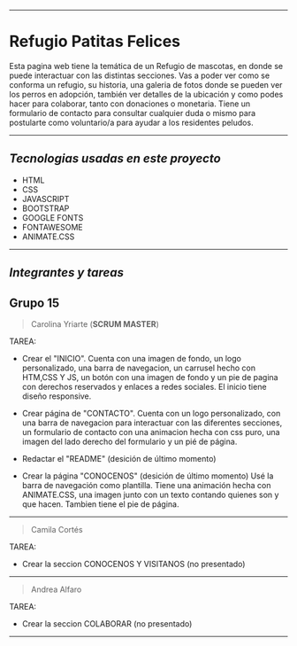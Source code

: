 ***
# **Refugio Patitas Felices** 


Esta pagina web tiene la temática de un Refugio de mascotas, en donde se puede interactuar con las
distintas secciones. Vas a poder ver como se conforma un refugio, su historia, una galeria de fotos donde se pueden ver los perros en adopción, también ver detalles de la ubicación y como podes hacer para colaborar, tanto con donaciones o monetaria. Tiene un formulario de contacto para consultar
cualquier duda o mismo para postularte como voluntario/a para ayudar a los residentes peludos.


***
## _Tecnologias usadas en este proyecto_


* HTML
* CSS
* JAVASCRIPT
* BOOTSTRAP
* GOOGLE FONTS
* FONTAWESOME
* ANIMATE.CSS


***
## _Integrantes y tareas_

## Grupo 15

> Carolina Yriarte (**SCRUM MASTER**)

TAREA: 
    
* Crear el "INICIO". Cuenta con una imagen de fondo, un logo personalizado, una barra de navegacion, un carrusel hecho con HTM,CSS Y JS, un botón con una imagen de fondo y un pie de pagina con derechos reservados y enlaces a redes sociales. El inicio tiene diseño responsive.

* Crear página de "CONTACTO". Cuenta con un logo personalizado, con una barra de navegacion para interactuar con las diferentes secciones, un formulario de contacto con una animacion hecha con css puro, una imagen del lado derecho del formulario y un pié de página.

* Redactar el "README" (desición de último momento)

* Crear la página "CONOCENOS" (desición de último momento) Usé la barra de navegación como plantilla. Tiene una animación hecha con ANIMATE.CSS, una imagen junto con un texto contando quienes son y que hacen. Tambien tiene el pie de página.
***


> Camila Cortés 

TAREA: 

* Crear la seccion CONOCENOS Y VISITANOS (no presentado)
***



> Andrea Alfaro

TAREA: 

* Crear la seccion COLABORAR (no presentado)
***

